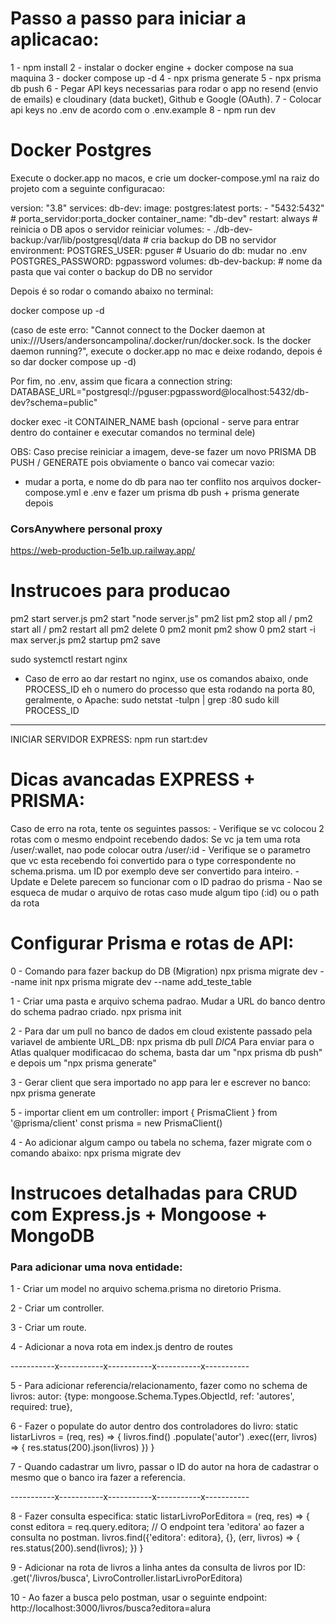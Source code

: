 # Passo a passo para iniciar a aplicacao:
1 - npm install
2 - instalar o docker engine + docker compose na sua maquina
3 - docker compose up -d 
4 - npx prisma generate
5 - npx prisma db push
6 - Pegar API keys necessarias para rodar o app no resend (envio de emails) e cloudinary (data bucket), Github e Google (OAuth).
7 - Colocar api keys no .env de acordo com o .env.example
8 - npm run dev

# Docker Postgres

Execute o docker.app no macos, e crie um docker-compose.yml na raiz do projeto com a seguinte configuracao: 

version: "3.8"
services:
  db-dev:
    image: postgres:latest
    ports:
      - "5432:5432" # porta_servidor:porta_docker
    container_name: "db-dev"
    restart: always # reinicia o DB apos o servidor reiniciar
    volumes:
      - ./db-dev-backup:/var/lib/postgresql/data # cria backup do DB no servidor
    environment:
      POSTGRES_USER: pguser # Usuario do db: mudar no .env
      POSTGRES_PASSWORD: pgpassword
volumes:
  db-dev-backup: # nome da pasta que vai conter o backup do DB no servidor

Depois é so rodar o comando abaixo no terminal:

docker compose up -d 

(caso de este erro: "Cannot connect to the Docker daemon at unix:///Users/andersoncampolina/.docker/run/docker.sock. Is the docker daemon running?", execute o docker.app no mac e deixe rodando, depois é so dar docker compose up -d)

Por fim, no .env, assim que ficara a connection string: DATABASE_URL="postgresql://pguser:pgpassword@localhost:5432/db-dev?schema=public"


docker exec -it CONTAINER_NAME bash (opcional - serve para entrar dentro do container e executar comandos no terminal dele)

OBS: Caso precise reiniciar a imagem, deve-se fazer um novo PRISMA DB PUSH / GENERATE pois obviamente o banco vai comecar vazio: 
  - mudar a porta, e nome do db para nao ter conflito nos arquivos docker-compose.yml e .env e fazer um prisma db push + prisma generate depois

### CorsAnywhere personal proxy
https://web-production-5e1b.up.railway.app/

# Instrucoes para producao

pm2 start server.js
pm2 start "node server.js"
pm2 list
pm2 stop all / pm2 start all / pm2 restart all
pm2 delete 0
pm2 monit
pm2 show 0
pm2 start -i max server.js
pm2 startup
pm2 save

sudo systemctl restart nginx
* Caso de erro ao dar restart no nginx, use os comandos abaixo, onde PROCESS_ID eh o numero do processo que esta rodando na porta 80, geralmente, o Apache:
sudo netstat -tulpn | grep :80
sudo kill PROCESS_ID

--------------------------------------------------------------

INICIAR SERVIDOR EXPRESS:
npm run start:dev

# Dicas avancadas EXPRESS + PRISMA:
Caso de erro na rota, tente os seguintes passos:
    - Verifique se vc colocou 2 rotas com o mesmo endpoint recebendo dados: Se vc ja tem uma rota /user/:wallet, nao pode colocar outra /user/:id
    - Verifique se o parametro que vc esta recebendo foi convertido para o type correspondente no schema.prisma. um ID por exemplo deve ser convertido para inteiro.
    - Update e Delete parecem so funcionar com o ID padrao do prisma
    - Nao se esqueca de mudar o arquivo de rotas caso mude algum tipo (:id) ou o path da rota 

# Configurar Prisma e rotas de API:

0 - Comando para fazer backup do DB (Migration)
npx prisma migrate dev --name init
npx prisma migrate dev --name add_teste_table

1 - Criar uma pasta e arquivo schema padrao. Mudar a URL do banco dentro do schema padrao criado.
    npx prisma init

2 - Para dar um pull no banco de dados em cloud existente passado pela variavel de ambiente URL_DB:
    npx prisma db pull
    *DICA* Para enviar para o Atlas qualquer modificacao do schema, basta dar um "npx prisma db push" e depois um "npx prisma generate"

3 - Gerar client que sera importado no app para ler e escrever no banco:
    npx prisma generate

5 - importar client em um controller:
    import { PrismaClient } from '@prisma/client'
    const prisma = new PrismaClient()

4 - Ao adicionar algum campo ou tabela no schema, fazer migrate com o comando abaixo:
    npx prisma migrate dev

# Instrucoes detalhadas para CRUD com Express.js + Mongoose + MongoDB

### Para adicionar uma nova entidade: 

1 - Criar um model no arquivo schema.prisma no diretorio Prisma.

2 - Criar um controller.

3 - Criar um route.

4 - Adicionar a nova rota em index.js dentro de routes

-----------x-----------x-----------x-----------x-----------

5 - Para adicionar referencia/relacionamento, fazer como no schema de livros:
autor: {type: mongoose.Schema.Types.ObjectId, ref: 'autores', required: true},

6 - Fazer o populate do autor dentro dos controladores do livro:
    static listarLivros = (req, res) => {
        livros.find()
            .populate('autor')
            .exec((err, livros) => {
                res.status(200).json(livros)
        })
    }

7 - Quando cadastrar um livro, passar o ID do autor na hora de cadastrar o mesmo que o banco ira fazer a referencia.

-----------x-----------x-----------x-----------x-----------

8 - Fazer consulta especifica:
    static listarLivroPorEditora = (req, res) => {
        const editora = req.query.editora; // O endpoint tera 'editora' ao fazer a consulta no postman.
        livros.find({'editora': editora}, {}, (err, livros) => {
            res.status(200).send(livros);
        })
    }

9 - Adicionar na rota de livros a linha antes da consulta de livros por ID:
    .get('/livros/busca', LivroController.listarLivroPorEditora)

10 - Ao fazer a busca pelo postman, usar o seguinte endpoint:
    http://localhost:3000/livros/busca?editora=alura